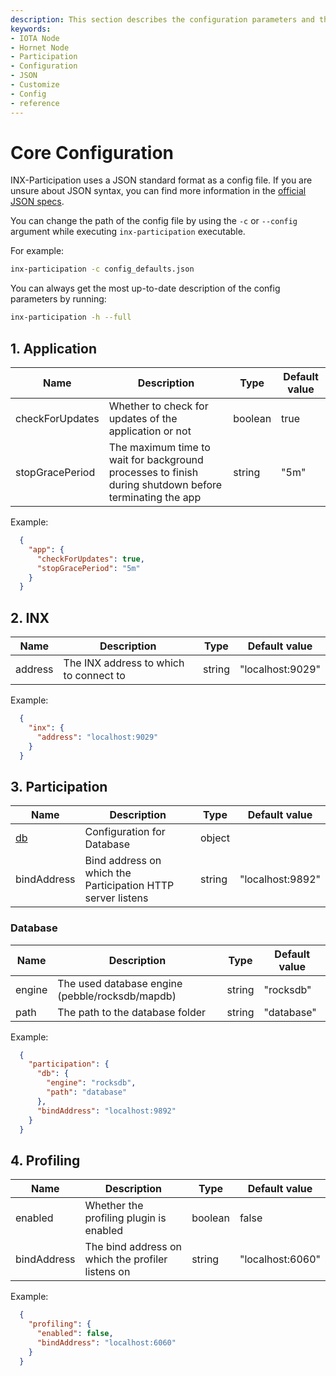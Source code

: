 ```yaml
---
description: This section describes the configuration parameters and their types for INX-Participation.
keywords:
- IOTA Node 
- Hornet Node
- Participation
- Configuration
- JSON
- Customize
- Config
- reference
---
```



# Core Configuration

INX-Participation uses a JSON standard format as a config file. If you are unsure about JSON syntax, you can find more information in the [official JSON specs](https://www.json.org).

You can change the path of the config file by using the `-c` or `--config` argument while executing `inx-participation` executable.

For example:
```bash
inx-participation -c config_defaults.json
```

You can always get the most up-to-date description of the config parameters by running:

```bash
inx-participation -h --full
```

## <a id="app"></a> 1. Application

| Name            | Description                                                                                            | Type    | Default value |
| --------------- | ------------------------------------------------------------------------------------------------------ | ------- | ------------- |
| checkForUpdates | Whether to check for updates of the application or not                                                 | boolean | true          |
| stopGracePeriod | The maximum time to wait for background processes to finish during shutdown before terminating the app | string  | "5m"          |

Example:

```json
  {
    "app": {
      "checkForUpdates": true,
      "stopGracePeriod": "5m"
    }
  }
```

## <a id="inx"></a> 2. INX

| Name    | Description                            | Type   | Default value    |
| ------- | -------------------------------------- | ------ | ---------------- |
| address | The INX address to which to connect to | string | "localhost:9029" |

Example:

```json
  {
    "inx": {
      "address": "localhost:9029"
    }
  }
```

## <a id="participation"></a> 3. Participation

| Name                    | Description                                                 | Type   | Default value    |
| ----------------------- | ----------------------------------------------------------- | ------ | ---------------- |
| [db](#participation_db) | Configuration for Database                                  | object |                  |
| bindAddress             | Bind address on which the Participation HTTP server listens | string | "localhost:9892" |

### <a id="participation_db"></a> Database

| Name   | Description                                     | Type   | Default value |
| ------ | ----------------------------------------------- | ------ | ------------- |
| engine | The used database engine (pebble/rocksdb/mapdb) | string | "rocksdb"     |
| path   | The path to the database folder                 | string | "database"    |

Example:

```json
  {
    "participation": {
      "db": {
        "engine": "rocksdb",
        "path": "database"
      },
      "bindAddress": "localhost:9892"
    }
  }
```

## <a id="profiling"></a> 4. Profiling

| Name        | Description                                       | Type    | Default value    |
| ----------- | ------------------------------------------------- | ------- | ---------------- |
| enabled     | Whether the profiling plugin is enabled           | boolean | false            |
| bindAddress | The bind address on which the profiler listens on | string  | "localhost:6060" |

Example:

```json
  {
    "profiling": {
      "enabled": false,
      "bindAddress": "localhost:6060"
    }
  }
```

